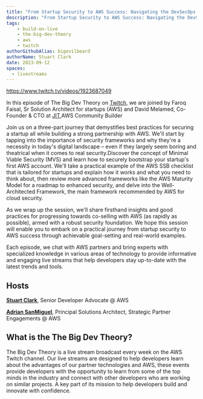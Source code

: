```yaml
---
title: "From Startup Security to AWS Success: Navigating the DevSecOps Journey | The Big Dev Theory | S3 | Ep.7 Show Notes"
description: "From Startup Security to AWS Success: Navigating the DevSecOps Journey"
tags:
    - build-on-live
    - the-big-dev-theory
    - aws
    - twitch
authorGithubAlias: bigevilbeard
authorName: Stuart Clark
date: 2023-09-12
spaces:
  - livestreams
---
```


https://www.twitch.tv/videos/1923687049

In this episode of The Big Dev Theory on [Twitch](https://www.twitch.tv/videos/1923687049), we are joined by Faroq Faisal, Sr Solution Architect for startups (AWS) and David Melamed, Co-Founder & CTO at [JIT](https://www.jit.io/),AWS Community Builder


Join us on a three-part journey that demystifies best practices for securing a startup all while building a strong partnership with AWS. We'll start by tapping into the importance of security frameworks and why they're a necessity in today's digital landscape – even if they largely seem boring and theatrical when it comes to real security.Discover the concept of Minimal Viable Security (MVS) and learn how to securely bootstrap your startup's first AWS account. We'll take a practical example of the AWS SSB checklist that is tailored for startups and explain how it works and what you need to think about, then review more advanced frameworks like the AWS Maturity Model for a roadmap to enhanced security, and delve into the Well-Architected Framework, the main framework recommended by AWS for cloud security.

As we wrap up the session, we'll share firsthand insights and good practices for progressing towards co-selling with AWS (as rapidly as possible), armed with a robust security foundation. We hope this session will enable you to embark on a practical journey from startup security to AWS success through achievable goal-setting and real-world examples.


Each episode, we chat with AWS partners and bring experts with specialized knowledge in various areas of technology to provide informative and engaging live streams that help developers stay up-to-date with the latest trends and tools.

## Hosts

[**Stuart Clark**](https://twitter.com/bigevilbeard), Senior Developer Advocate @ AWS

[**Adrian SanMiguel**](https://twitter.com/ar_sanmiguel), Principal Solutions Architect, Strategic Partner Engagements @ AWS

## What is the The Big Dev Theory?

The Big Dev Theory is a live stream broadcast every week on the AWS Twitch channel. Our live streams are designed to help developers learn about the advantages of our partner technologies and AWS, these events provide developers with the opportunity to learn from some of the top minds in the industry and connect with other developers who are working on similar projects. A key part of its mission to help developers build and innovate with confidence.